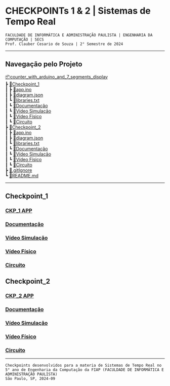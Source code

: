 # CHECKPOINTs 1 & 2 | Sistemas de Tempo Real
`FACULDADE DE INFORMÁTICA E ADMINISTRAÇÃO PAULISTA | ENGENHARIA DA COMPUTAÇÃO | 5ECS`  
`Prof. Clauber Cesario de Souza | 2° Semestre de 2024`    

---

## Navegação pelo Projeto  
[📦counter_with_arduino_and_7_segments_display](/README.md)  
 ┣ [📂Checkpoint_1](/Checkpoint_1/)  
 ┃ ┣ [📜app.ino](/Checkpoint_1/app.ino)  
 ┃ ┣ [📜diagram.json](/Checkpoint_1/diagram.json)   
 ┃ ┗ [📜libraries.txt](/Checkpoint_1/libraries.txt)  
 ┃ ┗ <a href="https://1drv.ms/w/c/9a5e04166f216283/EUDuyNgmY7pItBBnl2c7xG8BUm9Lx-kga8gMyk11ovhozQ?e=mEBZr5" target="_blank">🔗Documentação</a>       
 ┃ ┗ <a href="https://drive.google.com/file/d/1FxPxD_-bIYpDkQexwF9b6WoZlwtmjpJE/view?usp=sharing" target="_blank">🔗Vídeo Simulação</a>     
 ┃ ┗ <a href="PREENCHER" target="_blank">🔗Vídeo Físico</a>     
 ┃ ┗ <a href="https://wokwi.com/projects/409333311709327361" target="_blank">🔗Circuito</a>    
 ┣ [📂Checkpoint_2](/Checkpoint_2/)     
 ┃ ┣ [📜app.ino](/Checkpoint_2/app.ino)   
 ┃ ┣ [📜diagram.json](/Checkpoint_2/diagram.json)     
 ┃ ┗ [📜libraries.txt](/Checkpoint_2/libraries.txt)     
 ┃ ┗ <a href="https://1drv.ms/w/c/9a5e04166f216283/ESoi98FwroxHm2CxZ8k741EBT8NUY6TprXW_HHx1eYPTog?e=g5c1Aa" target="_blank">🔗Documentação</a>     
 ┃ ┗ <a href="https://drive.google.com/file/d/159RY7LM2aGpP7VsIXYmvE1UFdmIgpnbn/view?usp=drive_link" target="_blank">🔗Vídeo Simulação</a>     
 ┃ ┗ <a href="https://drive.google.com/file/d/17hyeheiRjyy4L2enwrK_XQ2z2O3x1pO1/view?usp=sharing" target="_blank">🔗Vídeo Físico</a>     
 ┃ ┗ <a href="https://wokwi.com/projects/409942316146904065" target="_blank">🔗Circuito</a>    
 ┣ [📜.gitIgnore](/\.gitIgnore)     
 ┗ [📜README.md](/README.md)   

---

## Checkpoint_1
### [CKP_1 APP](/Checkpoint_1/)  
### <a href="https://1drv.ms/w/c/9a5e04166f216283/EUDuyNgmY7pItBBnl2c7xG8BUm9Lx-kga8gMyk11ovhozQ?e=mEBZr5" target="_blank">Documentação</a>
### <a href="https://drive.google.com/file/d/1FxPxD_-bIYpDkQexwF9b6WoZlwtmjpJE/view?usp=sharing" target="_blank">Vídeo Simulação</a>
### <a href="PREENCHER" target="_blank">Vídeo Físico</a>
### <a href="https://wokwi.com/projects/409333311709327361" target="_blank">Circuito</a>

## Checkpoint_2
### [CKP_2 APP](/Checkpoint_2/)  
### <a href="https://1drv.ms/w/c/9a5e04166f216283/ESoi98FwroxHm2CxZ8k741EBT8NUY6TprXW_HHx1eYPTog?e=g5c1Aa" target="_blank">Documentação</a>
### <a href="https://drive.google.com/file/d/159RY7LM2aGpP7VsIXYmvE1UFdmIgpnbn/view?usp=drive_link" target="_blank">Vídeo Simulação</a>
### <a href="https://drive.google.com/file/d/17hyeheiRjyy4L2enwrK_XQ2z2O3x1pO1/view?usp=sharing" target="_blank">Vídeo Físico</a>
### <a href="https://wokwi.com/projects/409942316146904065" target="_blank">Circuito</a>

---
``Checkpoints desenvolvidos para a materia de Sistemas de Tempo Real no 5° ano de Engenharia da Computação da FIAP (FACULDADE DE INFORMÁTICA E ADMINISTRAÇÃO PAULISTA)``  
`São Paulo, SP, 2024-09`

